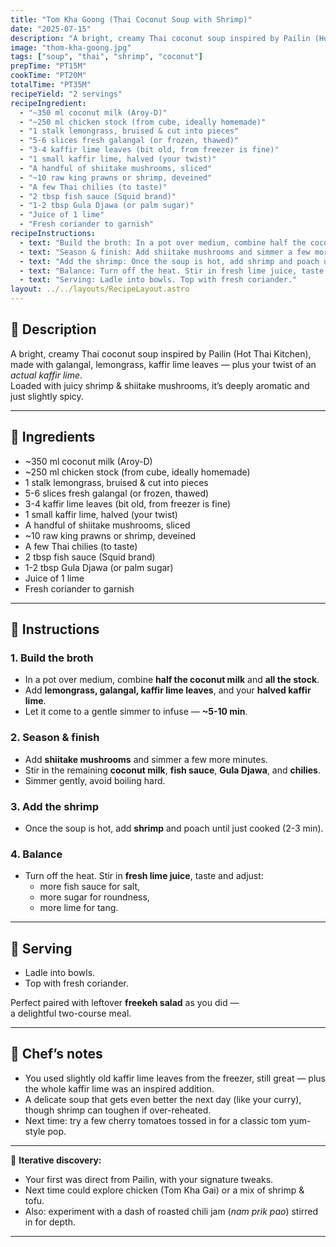 ```yaml
---
title: "Tom Kha Goong (Thai Coconut Soup with Shrimp)"
date: "2025-07-15"
description: "A bright, creamy Thai coconut soup inspired by Pailin (Hot Thai Kitchen), made with galangal, lemongrass, kaffir lime leaves — plus your twist of an actual kaffir lime. Loaded with juicy shrimp & shiitake mushrooms, it’s deeply aromatic and just slightly spicy."
image: "thom-kha-goong.jpg"
tags: ["soup", "thai", "shrimp", "coconut"]
prepTime: "PT15M"
cookTime: "PT20M"
totalTime: "PT35M"
recipeYield: "2 servings"
recipeIngredient:
  - "~350 ml coconut milk (Aroy-D)"
  - "~250 ml chicken stock (from cube, ideally homemade)"
  - "1 stalk lemongrass, bruised & cut into pieces"
  - "5-6 slices fresh galangal (or frozen, thawed)"
  - "3-4 kaffir lime leaves (bit old, from freezer is fine)"
  - "1 small kaffir lime, halved (your twist)"
  - "A handful of shiitake mushrooms, sliced"
  - "~10 raw king prawns or shrimp, deveined"
  - "A few Thai chilies (to taste)"
  - "2 tbsp fish sauce (Squid brand)"
  - "1-2 tbsp Gula Djawa (or palm sugar)"
  - "Juice of 1 lime"
  - "Fresh coriander to garnish"
recipeInstructions:
  - text: "Build the broth: In a pot over medium, combine half the coconut milk and all the stock. Add lemongrass, galangal, kaffir lime leaves, and your halved kaffir lime. Let it come to a gentle simmer to infuse — ~5-10 min."
  - text: "Season & finish: Add shiitake mushrooms and simmer a few more minutes. Stir in the remaining coconut milk, fish sauce, Gula Djawa, and chilies. Simmer gently, avoid boiling hard."
  - text: "Add the shrimp: Once the soup is hot, add shrimp and poach until just cooked (2-3 min)."
  - text: "Balance: Turn off the heat. Stir in fresh lime juice, taste and adjust: more fish sauce for salt, more sugar for roundness, more lime for tang."
  - text: "Serving: Ladle into bowls. Top with fresh coriander."
layout: ../../layouts/RecipeLayout.astro
---
```


## 📝 Description
A bright, creamy Thai coconut soup inspired by Pailin (Hot Thai Kitchen), made with galangal, lemongrass, kaffir lime leaves — plus your twist of an *actual kaffir lime*.  
Loaded with juicy shrimp & shiitake mushrooms, it’s deeply aromatic and just slightly spicy.

---

## 🛒 Ingredients
- ~350 ml coconut milk (Aroy-D)
- ~250 ml chicken stock (from cube, ideally homemade)
- 1 stalk lemongrass, bruised & cut into pieces
- 5-6 slices fresh galangal (or frozen, thawed)
- 3-4 kaffir lime leaves (bit old, from freezer is fine)
- 1 small kaffir lime, halved (your twist)
- A handful of shiitake mushrooms, sliced
- ~10 raw king prawns or shrimp, deveined
- A few Thai chilies (to taste)
- 2 tbsp fish sauce (Squid brand)
- 1-2 tbsp Gula Djawa (or palm sugar)
- Juice of 1 lime
- Fresh coriander to garnish

---

## 🔪 Instructions

### 1. Build the broth
- In a pot over medium, combine **half the coconut milk** and **all the stock**.
- Add **lemongrass, galangal, kaffir lime leaves**, and your **halved kaffir lime**.
- Let it come to a gentle simmer to infuse — **~5-10 min**.

### 2. Season & finish
- Add **shiitake mushrooms** and simmer a few more minutes.
- Stir in the remaining **coconut milk**, **fish sauce**, **Gula Djawa**, and **chilies**.
- Simmer gently, avoid boiling hard.

### 3. Add the shrimp
- Once the soup is hot, add **shrimp** and poach until just cooked (2-3 min).

### 4. Balance
- Turn off the heat. Stir in **fresh lime juice**, taste and adjust:  
  - more fish sauce for salt,  
  - more sugar for roundness,  
  - more lime for tang.

---

## 🥗 Serving
- Ladle into bowls.  
- Top with fresh coriander.

Perfect paired with leftover **freekeh salad** as you did —  
a delightful two-course meal.

---

## 🔄 Chef’s notes
- You used slightly old kaffir lime leaves from the freezer, still great — plus the whole kaffir lime was an inspired addition.
- A delicate soup that gets even better the next day (like your curry), though shrimp can toughen if over-reheated.
- Next time: try a few cherry tomatoes tossed in for a classic tom yum-style pop.

---

🍜 **Iterative discovery:**  
- Your first was direct from Pailin, with your signature tweaks.  
- Next time could explore chicken (Tom Kha Gai) or a mix of shrimp & tofu.  
- Also: experiment with a dash of roasted chili jam (*nam prik pao*) stirred in for depth.

---
